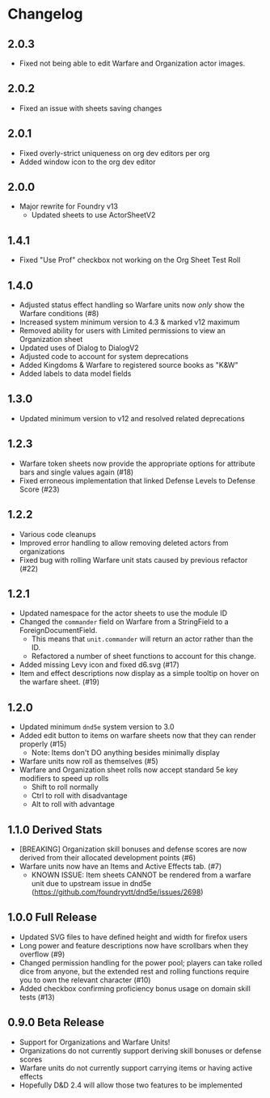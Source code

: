 # Changelog

## 2.0.3

- Fixed not being able to edit Warfare and Organization actor images.

## 2.0.2

- Fixed an issue with sheets saving changes

## 2.0.1

- Fixed overly-strict uniqueness on org dev editors per org
- Added window icon to the org dev editor

## 2.0.0

- Major rewrite for Foundry v13
  - Updated sheets to use ActorSheetV2

## 1.4.1

- Fixed "Use Prof" checkbox not working on the Org Sheet Test Roll

## 1.4.0

- Adjusted status effect handling so Warfare units now *only* show the Warfare conditions (#8)
- Increased system minimum version to 4.3 & marked v12 maximum
- Removed ability for users with Limited permissions to view an Organization sheet
- Updated uses of Dialog to DialogV2
- Adjusted code to account for system deprecations
- Added Kingdoms & Warfare to registered source books as "K&W"
- Added labels to data model fields

## 1.3.0

- Updated minimum version to v12 and resolved related deprecations

## 1.2.3

- Warfare token sheets now provide the appropriate options for attribute bars and single values again (#18)
- Fixed erroneous implementation that linked Defense Levels to Defense Score (#23)

## 1.2.2

- Various code cleanups
- Improved error handling to allow removing deleted actors from organizations
- Fixed bug with rolling Warfare unit stats caused by previous refactor (#22)

## 1.2.1

- Updated namespace for the actor sheets to use the module ID
- Changed the `commander` field on Warfare from a StringField to a ForeignDocumentField.
  - This means that `unit.commander` will return an actor rather than the ID.
  - Refactored a number of sheet functions to account for this change.
- Added missing Levy icon and fixed d6.svg (#17)
- Item and effect descriptions now display as a simple tooltip on hover on the warfare sheet. (#19)

## 1.2.0

- Updated minimum `dnd5e` system version to 3.0
- Added edit button to items on warfare sheets now that they can render properly (#15)
  - Note: Items don't DO anything besides minimally display
- Warfare units now roll as themselves (#5)
- Warfare and Organization sheet rolls now accept standard 5e key modifiers to speed up rolls
  - Shift to roll normally
  - Ctrl to roll with disadvantage
  - Alt to roll with advantage

## 1.1.0 Derived Stats

- [BREAKING] Organization skill bonuses and defense scores are now derived from their allocated development points (#6)
- Warfare units now have an Items and Active Effects tab. (#7)
  - KNOWN ISSUE: Item sheets CANNOT be rendered from a warfare unit due to upstream issue in dnd5e (https://github.com/foundryvtt/dnd5e/issues/2698)

## 1.0.0 Full Release

- Updated SVG files to have defined height and width for firefox users
- Long power and feature descriptions now have scrollbars when they overflow (#9)
- Changed permission handling for the power pool; players can take rolled dice from anyone, but the extended rest and rolling functions require you to own the relevant character (#10)
- Added checkbox confirming proficiency bonus usage on domain skill tests (#13)

## 0.9.0 Beta Release

- Support for Organizations and Warfare Units!
- Organizations do not currently support deriving skill bonuses or defense scores
- Warfare units do not currently support carrying items or having active effects
- Hopefully D&D 2.4 will allow those two features to be implemented
